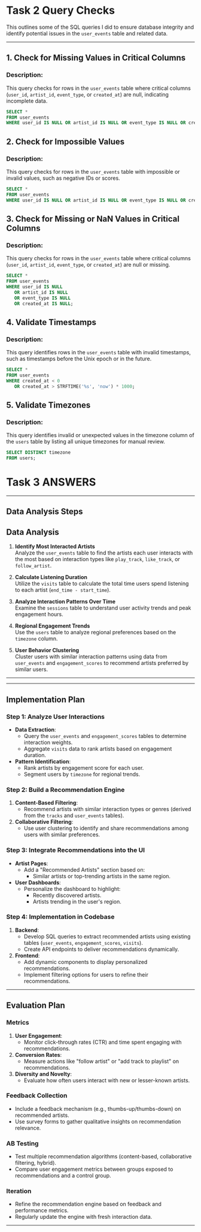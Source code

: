 # Task 2 Query Checks

This outlines some of the SQL queries I did to ensure database integrity and identify potential issues in the `user_events` table and related data.

---

## **1. Check for Missing Values in Critical Columns**
### **Description:**
This query checks for rows in the `user_events` table where critical columns (`user_id`, `artist_id`, `event_type`, or `created_at`) are null, indicating incomplete data.

```sql
SELECT * 
FROM user_events
WHERE user_id IS NULL OR artist_id IS NULL OR event_type IS NULL OR created_at IS NULL;
```
## **2. Check for Impossible Values**
### **Description:**
This query checks for rows in the `user_events` table with impossible or invalid values, such as negative IDs or scores.

```sql
SELECT * 
FROM user_events
WHERE user_id IS NULL OR artist_id IS NULL OR event_type IS NULL OR created_at IS NULL;
```
## **3. Check for Missing or NaN Values in Critical Columns**
### **Description:**
This query checks for rows in the `user_events` table where critical columns (`user_id`, `artist_id`, `event_type`, or `created_at`) are null or missing.

```sql
SELECT *
FROM user_events
WHERE user_id IS NULL 
   OR artist_id IS NULL 
   OR event_type IS NULL 
   OR created_at IS NULL;
```

## **4. Validate Timestamps**
### **Description:**
This query identifies rows in the `user_events` table with invalid timestamps, such as timestamps before the Unix epoch or in the future.

```sql
SELECT *
FROM user_events
WHERE created_at < 0 
   OR created_at > STRFTIME('%s', 'now') * 1000;
```

## **5. Validate Timezones**
### **Description:**
This query identifies invalid or unexpected values in the timezone column of the `users` table by listing all unique timezones for manual review.

```sql
SELECT DISTINCT timezone
FROM users;
```

# Task 3 ANSWERS

---

## **Data Analysis Steps**

## **Data Analysis**
1. **Identify Most Interacted Artists**  
   Analyze the `user_events` table to find the artists each user interacts with the most based on interaction types like `play_track`, `like_track`, or `follow_artist`.
   
2. **Calculate Listening Duration**  
   Utilize the `visits` table to calculate the total time users spend listening to each artist (`end_time - start_time`).

3. **Analyze Interaction Patterns Over Time**  
   Examine the `sessions` table to understand user activity trends and peak engagement hours.

4. **Regional Engagement Trends**  
   Use the `users` table to analyze regional preferences based on the `timezone` column.

5. **User Behavior Clustering**  
   Cluster users with similar interaction patterns using data from `user_events` and `engagement_scores` to recommend artists preferred by similar users.  

---
---

## **Implementation Plan**

### **Step 1: Analyze User Interactions**
- **Data Extraction**:
  - Query the `user_events` and `engagement_scores` tables to determine interaction weights.
  - Aggregate `visits` data to rank artists based on engagement duration.
- **Pattern Identification**:
  - Rank artists by engagement score for each user.
  - Segment users by `timezone` for regional trends.

### **Step 2: Build a Recommendation Engine**
1. **Content-Based Filtering**:
   - Recommend artists with similar interaction types or genres (derived from the `tracks` and `user_events` tables).
2. **Collaborative Filtering**:
   - Use user clustering to identify and share recommendations among users with similar preferences.

### **Step 3: Integrate Recommendations into the UI**
- **Artist Pages**:
  - Add a "Recommended Artists" section based on:
    - Similar artists or top-trending artists in the same region.
- **User Dashboards**:
  - Personalize the dashboard to highlight:
    - Recently discovered artists.
    - Artists trending in the user's region.

### **Step 4: Implementation in Codebase**
1. **Backend**:
   - Develop SQL queries to extract recommended artists using existing tables (`user_events`, `engagement_scores`, `visits`).
   - Create API endpoints to deliver recommendations dynamically.
2. **Frontend**:
   - Add dynamic components to display personalized recommendations.
   - Implement filtering options for users to refine their recommendations.

---

## **Evaluation Plan**

### **Metrics**
1. **User Engagement**:
   - Monitor click-through rates (CTR) and time spent engaging with recommendations.
2. **Conversion Rates**:
   - Measure actions like "follow artist" or "add track to playlist" on recommendations.
3. **Diversity and Novelty**:
   - Evaluate how often users interact with new or lesser-known artists.

### **Feedback Collection**
- Include a feedback mechanism (e.g., thumbs-up/thumbs-down) on recommended artists.
- Use survey forms to gather qualitative insights on recommendation relevance.

### **AB Testing**
- Test multiple recommendation algorithms (content-based, collaborative filtering, hybrid).
- Compare user engagement metrics between groups exposed to recommendations and a control group.

### **Iteration**
- Refine the recommendation engine based on feedback and performance metrics.
- Regularly update the engine with fresh interaction data.

---